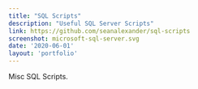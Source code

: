 ```yaml
---
title: "SQL Scripts"
description: "Useful SQL Server Scripts"
link: https://github.com/seanalexander/sql-scripts
screenshot: microsoft-sql-server.svg
date: '2020-06-01'
layout: 'portfolio'
---
```


Misc SQL Scripts.

